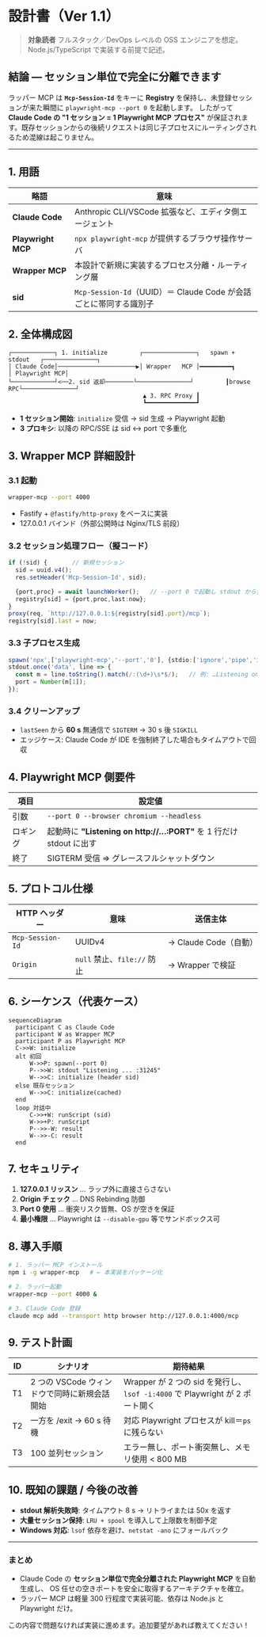 # 設計書（Ver 1.1）

> **対象読者**
> フルスタック／DevOps レベルの OSS エンジニアを想定。Node.js/TypeScript で実装する前提で記述。

## 結論 ― セッション単位で完全に分離できます

ラッパー MCP は **`Mcp-Session-Id`** をキーに **Registry** を保持し、未登録セッションが来た瞬間に `playwright-mcp --port 0` を起動します。
したがって **Claude Code の "1 セッション = 1 Playwright MCP プロセス"** が保証されます。既存セッションからの後続リクエストは同じ子プロセスにルーティングされるため混線は起こりません。

---

## 1. 用語

| 略語                 | 意味                                                |
| ------------------ | ------------------------------------------------- |
| **Claude Code**    | Anthropic CLI/VSCode 拡張など、エディタ側エージェント             |
| **Playwright MCP** | `npx playwright-mcp` が提供するブラウザ操作サーバ               |
| **Wrapper MCP**    | 本設計で新規に実装するプロセス分離・ルーティング層                         |
| **sid**            | `Mcp-Session-Id`（UUID）＝ Claude Code が会話ごとに帯同する識別子 |

## 2. 全体構成図

```
┌────────────┐ 1. initialize         ┌───────────────┐   spawn + stdout   ┌───────────────┐
│ Claude Code│──────────────────────▶│ Wrapper   MCP │━━━━━━━━━┓         │ Playwright MCP│
└────────────┘<──2. sid 返却────────└───────────────┘         ┃browse RPC└───────────────┘
                                      ▲ 3. RPC Proxy ┃
                                      ┗━━━━━━━━━━━━━━┛
```

* **1 セッション開始**: `initialize` 受信 → sid 生成 → Playwright 起動
* **3 プロキシ**: 以降の RPC/SSE は sid ↔ port で多重化

## 3. Wrapper MCP 詳細設計

### 3.1 起動

```bash
wrapper-mcp --port 4000
```

* Fastify + `@fastify/http-proxy` をベースに実装
* 127.0.0.1 バインド（外部公開時は Nginx/TLS 前段）

### 3.2 セッション処理フロー（擬コード）

```ts
if (!sid) {       // 新規セッション
  sid = uuid.v4();
  res.setHeader('Mcp-Session-Id', sid);

  {port,proc} = await launchWorker();   // --port 0 で起動し stdout から番号取得
  registry[sid] = {port,proc,last:now};
}
proxy(req, `http://127.0.0.1:${registry[sid].port}/mcp`);
registry[sid].last = now;
```

### 3.3 子プロセス生成

```ts
spawn('npx',['playwright-mcp','--port','0'], {stdio:['ignore','pipe','ignore']});
stdout.once('data', line => {
  const m = line.toString().match(/:(\d+)\s*$/);   // 例: …Listening on http://127.0.0.1:31245
  port = Number(m[1]);
});
```

### 3.4 クリーンアップ

* `lastSeen` から **60 s** 無通信で `SIGTERM` → 30 s 後 `SIGKILL`
* エッジケース: Claude Code が IDE を強制終了した場合もタイムアウトで回収

## 4. Playwright MCP 側要件

| 項目   | 設定値                                                        |
| ---- | ---------------------------------------------------------- |
| 引数   | `--port 0 --browser chromium --headless`                   |
| ロギング | 起動時に **"Listening on http\://…\:PORT"** を 1 行だけ stdout に出す |
| 終了   | SIGTERM 受信 ⇒ グレースフルシャットダウン                                 |

## 5. プロトコル仕様

| HTTP ヘッダー        | 意味                     | 送信主体              |
| ---------------- | ---------------------- | ----------------- |
| `Mcp-Session-Id` | UUIDv4                 | → Claude Code（自動） |
| `Origin`         | `null` 禁止、`file://` 防止 | → Wrapper で検証     |

## 6. シーケンス（代表ケース）

```mermaid
sequenceDiagram
  participant C as Claude Code
  participant W as Wrapper MCP
  participant P as Playwright MCP
  C->>W: initialize
  alt 初回
      W->>P: spawn(--port 0)
      P-->>W: stdout "Listening ... :31245"
      W-->>C: initialize (header sid)
  else 既存セッション
      W-->>C: initialize(cached)
  end
  loop 対話中
      C->>+W: runScript (sid)
      W->>+P: runScript
      P-->>-W: result
      W-->>-C: result
  end
```

## 7. セキュリティ

1. **127.0.0.1 リッスン** … ラップ外に直接さらさない
2. **Origin チェック** … DNS Rebinding 防御
3. **Port 0 使用** … 衝突リスク皆無、OS が空きを保証
4. **最小権限** … Playwright は `--disable-gpu` 等でサンドボックス可

## 8. 導入手順

```bash
# 1. ラッパー MCP インストール
npm i -g wrapper-mcp   # ← 本実装をパッケージ化

# 2. ラッパー起動
wrapper-mcp --port 4000 &

# 3. Claude Code 登録
claude mcp add --transport http browser http://127.0.0.1:4000/mcp
```

## 9. テスト計画

| ID | シナリオ                        | 期待結果                                                          |
| -- | --------------------------- | ------------------------------------------------------------- |
| T1 | 2 つの VSCode ウィンドウで同時に新規会話開始 | Wrapper が 2 つの sid を発行し、`lsof -i:4000` で Playwright が 2 ポート開く |
| T2 | 一方を /exit → 60 s 待機         | 対応 Playwright プロセスが kill＝`ps` に残らない                           |
| T3 | 100 並列セッション                 | エラー無し、ポート衝突無し、メモリ使用 < 800 MB                                  |

## 10. 既知の課題 / 今後の改善

* **stdout 解析失敗時**: タイムアウト 8 s → リトライまたは 50x を返す
* **大量セッション保持**: `LRU + spool` を導入して上限数を制御予定
* **Windows 対応**: `lsof` 依存を避け、`netstat -ano` にフォールバック

---

### まとめ

* Claude Code の **セッション単位で完全分離された Playwright MCP** を自動生成し、
  OS 任せの空きポートを安全に取得するアーキテクチャを確立。
* ラッパー MCP は軽量 300 行程度で実装可能、依存は Node.js と Playwright だけ。

この内容で問題なければ実装に進めます。追加要望があれば教えてください！